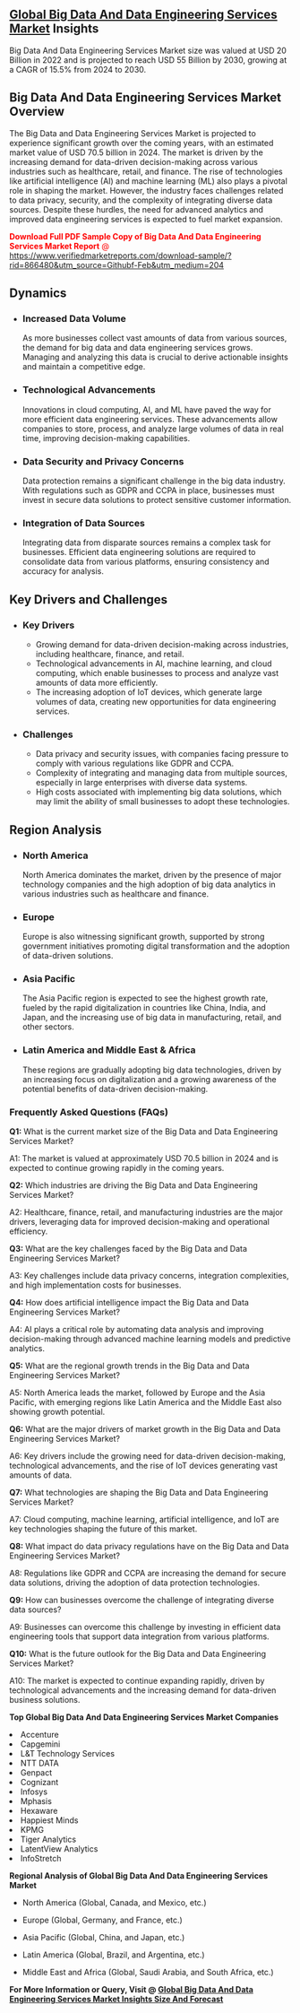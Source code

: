 <h2><a href="https://www.verifiedmarketreports.com/download-sample/?rid=866480&amp;utm_source=Githubf&amp;utm_medium=204" target="_blank">Global Big Data And Data Engineering Services Market</a> Insights</h2><p>Big Data And Data Engineering Services Market size was valued at USD 20 Billion in 2022 and is projected to reach USD 55 Billion by 2030, growing at a CAGR of 15.5% from 2024 to 2030.</p><p> <h2>Big Data And Data Engineering Services Market Overview</h2> <p>The Big Data and Data Engineering Services Market is projected to experience significant growth over the coming years, with an estimated market value of USD 70.5 billion in 2024. The market is driven by the increasing demand for data-driven decision-making across various industries such as healthcare, retail, and finance. The rise of technologies like artificial intelligence (AI) and machine learning (ML) also plays a pivotal role in shaping the market. However, the industry faces challenges related to data privacy, security, and the complexity of integrating diverse data sources. Despite these hurdles, the need for advanced analytics and improved data engineering services is expected to fuel market expansion.</p> <p><p><span class=""><span style="color: #ff0000;"><strong>Download Full PDF Sample Copy of Big Data And Data Engineering Services Market Report</strong> @ </span><a href="https://www.verifiedmarketreports.com/download-sample/?rid=866480&amp;utm_source=Githubf-Feb&amp;utm_medium=204" target="_blank">https://www.verifiedmarketreports.com/download-sample/?rid=866480&amp;utm_source=Githubf-Feb&amp;utm_medium=204</a></span></p></p> <h2>Dynamics</h2> <ul> <li><h3>Increased Data Volume</h3> As more businesses collect vast amounts of data from various sources, the demand for big data and data engineering services grows. Managing and analyzing this data is crucial to derive actionable insights and maintain a competitive edge.</li> <li><h3>Technological Advancements</h3> Innovations in cloud computing, AI, and ML have paved the way for more efficient data engineering services. These advancements allow companies to store, process, and analyze large volumes of data in real time, improving decision-making capabilities.</li> <li><h3>Data Security and Privacy Concerns</h3> Data protection remains a significant challenge in the big data industry. With regulations such as GDPR and CCPA in place, businesses must invest in secure data solutions to protect sensitive customer information.</li> <li><h3>Integration of Data Sources</h3> Integrating data from disparate sources remains a complex task for businesses. Efficient data engineering solutions are required to consolidate data from various platforms, ensuring consistency and accuracy for analysis.</li> </ul> <h2>Key Drivers and Challenges</h2> <ul> <li><h3>Key Drivers</h3> <ul> <li>Growing demand for data-driven decision-making across industries, including healthcare, finance, and retail.</li> <li>Technological advancements in AI, machine learning, and cloud computing, which enable businesses to process and analyze vast amounts of data more efficiently.</li> <li>The increasing adoption of IoT devices, which generate large volumes of data, creating new opportunities for data engineering services.</li> </ul> </li> <li><h3>Challenges</h3> <ul> <li>Data privacy and security issues, with companies facing pressure to comply with various regulations like GDPR and CCPA.</li> <li>Complexity of integrating and managing data from multiple sources, especially in large enterprises with diverse data systems.</li> <li>High costs associated with implementing big data solutions, which may limit the ability of small businesses to adopt these technologies.</li> </ul> </li> </ul> <h2>Region Analysis</h2> <ul> <li><h3>North America</h3> North America dominates the market, driven by the presence of major technology companies and the high adoption of big data analytics in various industries such as healthcare and finance.</li> <li><h3>Europe</h3> Europe is also witnessing significant growth, supported by strong government initiatives promoting digital transformation and the adoption of data-driven solutions.</li> <li><h3>Asia Pacific</h3> The Asia Pacific region is expected to see the highest growth rate, fueled by the rapid digitalization in countries like China, India, and Japan, and the increasing use of big data in manufacturing, retail, and other sectors.</li> <li><h3>Latin America and Middle East & Africa</h3> These regions are gradually adopting big data technologies, driven by an increasing focus on digitalization and a growing awareness of the potential benefits of data-driven decision-making.</li> </ul> <h3>Frequently Asked Questions (FAQs)</h3> <p><strong>Q1:</strong> What is the current market size of the Big Data and Data Engineering Services Market?</p> <p>A1: The market is valued at approximately USD 70.5 billion in 2024 and is expected to continue growing rapidly in the coming years.</p> <p><strong>Q2:</strong> Which industries are driving the Big Data and Data Engineering Services Market?</p> <p>A2: Healthcare, finance, retail, and manufacturing industries are the major drivers, leveraging data for improved decision-making and operational efficiency.</p> <p><strong>Q3:</strong> What are the key challenges faced by the Big Data and Data Engineering Services Market?</p> <p>A3: Key challenges include data privacy concerns, integration complexities, and high implementation costs for businesses.</p> <p><strong>Q4:</strong> How does artificial intelligence impact the Big Data and Data Engineering Services Market?</p> <p>A4: AI plays a critical role by automating data analysis and improving decision-making through advanced machine learning models and predictive analytics.</p> <p><strong>Q5:</strong> What are the regional growth trends in the Big Data and Data Engineering Services Market?</p> <p>A5: North America leads the market, followed by Europe and the Asia Pacific, with emerging regions like Latin America and the Middle East also showing growth potential.</p> <p><strong>Q6:</strong> What are the major drivers of market growth in the Big Data and Data Engineering Services Market?</p> <p>A6: Key drivers include the growing need for data-driven decision-making, technological advancements, and the rise of IoT devices generating vast amounts of data.</p> <p><strong>Q7:</strong> What technologies are shaping the Big Data and Data Engineering Services Market?</p> <p>A7: Cloud computing, machine learning, artificial intelligence, and IoT are key technologies shaping the future of this market.</p> <p><strong>Q8:</strong> What impact do data privacy regulations have on the Big Data and Data Engineering Services Market?</p> <p>A8: Regulations like GDPR and CCPA are increasing the demand for secure data solutions, driving the adoption of data protection technologies.</p> <p><strong>Q9:</strong> How can businesses overcome the challenge of integrating diverse data sources?</p> <p>A9: Businesses can overcome this challenge by investing in efficient data engineering tools that support data integration from various platforms.</p> <p><strong>Q10:</strong> What is the future outlook for the Big Data and Data Engineering Services Market?</p> <p>A10: The market is expected to continue expanding rapidly, driven by technological advancements and the increasing demand for data-driven business solutions.</p> </p><p><strong>Top Global Big Data And Data Engineering Services Market Companies</strong></p><div data-test-id=""><p><li>Accenture</li><li> Capgemini</li><li> L&T Technology Services</li><li> NTT DATA</li><li> Genpact</li><li> Cognizant</li><li> Infosys</li><li> Mphasis</li><li> Hexaware</li><li> Happiest Minds</li><li> KPMG</li><li> Tiger Analytics</li><li> LatentView Analytics</li><li> InfoStretch</li></p><div><strong>Regional Analysis of&nbsp;Global Big Data And Data Engineering Services Market</strong></div><ul><li dir="ltr"><p dir="ltr">North America&nbsp;(Global, Canada, and Mexico, etc.)</p></li><li dir="ltr"><p dir="ltr">Europe (Global, Germany, and France, etc.)</p></li><li dir="ltr"><p dir="ltr">Asia Pacific&nbsp;(Global, China, and Japan, etc.)</p></li><li dir="ltr"><p dir="ltr">Latin America&nbsp;(Global, Brazil, and Argentina, etc.)</p></li><li dir="ltr">Middle East and Africa&nbsp;(Global, Saudi Arabia, and South Africa, etc.)</li></ul><p><strong>For More Information or Query, Visit @&nbsp;</strong><strong><a href="https://www.verifiedmarketreports.com/product/big-data-and-data-engineering-services-market/?utm_source=Githubf&amp;utm_medium=204" target="_blank">Global Big Data And Data Engineering Services Market Insights Size And Forecast</a></strong></p></div>
